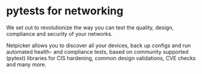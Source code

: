 # pytests for networking


We set out to revolutionize the way you can test the quality, design, compliance and security of your networks.

Netpicker allows you to discover all your devices, back up configs and run automated health- and compliance tests, based on community supported (pytest) libraries for CIS hardening, common design validations, CVE checks and many more.
